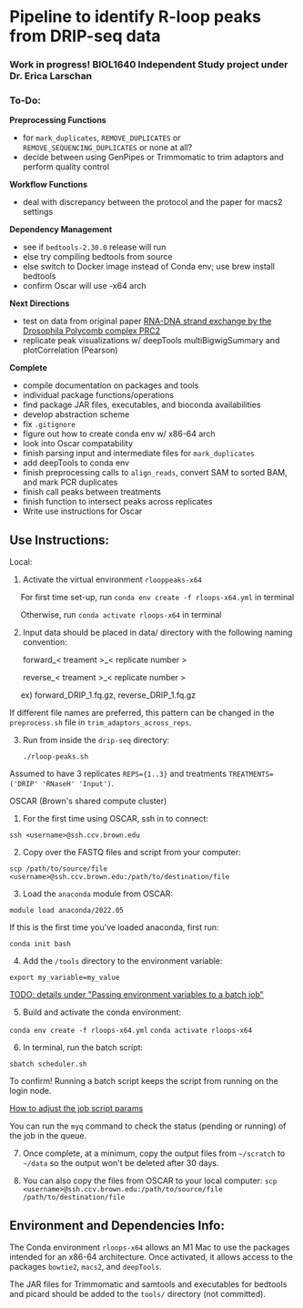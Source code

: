 # Pipeline to identify R-loop peaks from DRIP-seq data

### Work in progress! BIOL1640 Independent Study project under Dr. Erica Larschan

### To-Do:

**Preprocessing Functions**
- for `mark_duplicates`, `REMOVE_DUPLICATES` or `REMOVE_SEQUENCING_DUPLICATES` or none at all?
- decide between using GenPipes or Trimmomatic to trim adaptors and perform quality control

**Workflow Functions**
- deal with discrepancy between the protocol and the paper for macs2 settings

**Dependency Management**
- see if `bedtools-2.30.0` release will run
- else try compiling bedtools from source
- else 
    switch to Docker image instead of Conda env;
    use brew install bedtools
- confirm Oscar will use -x64 arch

**Next Directions**
- test on data from original paper [RNA-DNA strand exchange by the Drosophila Polycomb complex PRC2](https://www.nature.com/articles/s41467-020-15609-x)
- replicate peak visualizations w/ deepTools multiBigwigSummary and plotCorrelation (Pearson)

**Complete**
- compile documentation on packages and tools
- individual package functions/operations
- find package JAR files, executables, and bioconda availabilities
- develop abstraction scheme
- fix `.gitignore`
- figure out how to create conda env w/ x86-64 arch 
- look into Oscar compatability
- finish parsing input and intermediate files for `mark_duplicates`
- add deepTools to conda env
- finish preprocessing calls to `align_reads`, convert SAM to sorted BAM, and mark PCR duplicates
- finish call peaks between treatments
- finish function to intersect peaks across replicates
- Write use instructions for Oscar

## Use Instructions:
Local: 

1. Activate the virtual environment `rlooppeaks-x64`

&nbsp;&nbsp;&nbsp;&nbsp;  For first time set-up, run `conda env create -f rloops-x64.yml` in terminal

&nbsp;&nbsp;&nbsp;&nbsp;  Otherwise, run `conda activate rloops-x64` in terminal

2. Input data should be placed in data/ directory with the following naming convention:

    forward_< treament >_< replicate number >

    reverse_< treament >_< replicate number >

&nbsp;&nbsp;&nbsp;&nbsp; ex) forward_DRIP_1.fq.gz, reverse_DRIP_1.fq.gz

If different file names are preferred, this pattern can be changed in the `preprocess.sh` file in `trim_adaptors_across_reps`. 

3. Run from inside the `drip-seq` directory:

    `./rloop-peaks.sh` 

Assumed to have 3 replicates `REPS={1..3}` and treatments `TREATMENTS=('DRIP' 'RNaseH' 'Input')`. 

OSCAR (Brown's shared compute cluster)
1. For the first time using OSCAR, ssh in to connect:

`ssh <username>@ssh.ccv.brown.edu`


2. Copy over the FASTQ files and script from your computer:

`scp /path/to/source/file <username>@ssh.ccv.brown.edu:/path/to/destination/file`


3. Load the `anaconda` module from OSCAR:
<!--- This might be module load anaconda/3-5.2.0 if this (recommended) version doesn't work --->
`module load anaconda/2022.05` 

If this is the first time you've loaded anaconda, first run:

`conda init bash`

<!--- TODO --->

4. Add the `/tools` directory to the environment variable:

`export my_variable=my_value`

[TODO: details under "Passing environment variables to a batch job"](https://docs.ccv.brown.edu/oscar/submitting-jobs/batch)

5. Build and activate the conda environment:

`conda env create -f rloops-x64.yml`
`conda activate rloops-x64`

6. In terminal, run the batch script:

`sbatch scheduler.sh`

To confirm! Running a batch script keeps the script from running on the login node. 

[How to adjust the job script params](https://docs.ccv.brown.edu/oscar/submitting-jobs/batch)

You can run the `myq` command to check the status (pending or running) of the job in the queue. 

7. Once complete, at a minimum, copy the output files from `~/scratch` to `~/data` so the output won't be deleted after 30 days.

8. You can also copy the files from OSCAR to your local computer:
`scp <username>@ssh.ccv.brown.edu:/path/to/source/file /path/to/destination/file`

## Environment and Dependencies Info:
The Conda environment `rloops-x64` allows an M1 Mac to use the packages intended for an x86-64 architecture. 
Once activated, it allows access to the packages `bowtie2`, `macs2`, and `deepTools`.

The JAR files for Trimmomatic and samtools and executables for bedtools and picard should be added to the `tools/` directory (not committed). 